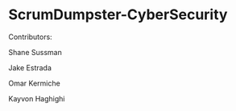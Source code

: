 # ScrumDumpster-CyberSecurity

Contributors:

Shane Sussman

Jake Estrada

Omar Kermiche

Kayvon Haghighi
